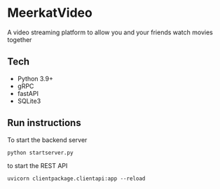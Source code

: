 # MeerkatVideo

A video streaming platform to allow you and your friends watch movies together 

## Tech
- Python 3.9+
- gRPC
- fastAPI
- SQLite3

## Run instructions
To start the backend server
```{shell}
python startserver.py
```

to start the REST API
```{shell}
uvicorn clientpackage.clientapi:app --reload
```